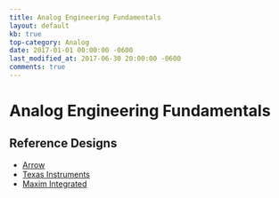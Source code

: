 ```yaml
---
title: Analog Engineering Fundamentals
layout: default
kb: true
top-category: Analog
date: 2017-01-01 00:00:00 -0600
last_modified_at: 2017-06-30 20:00:00 -0600
comments: true
---
```


# Analog Engineering Fundamentals

## Reference Designs

* [Arrow](https://www.arrow.com/en/reference-designs)
* [Texas Instruments](http://www.ti.com/guidedsupport/docs/categoryhome.tsp?categoryId=515)
* [Maxim Integrated](https://www.maximintegrated.com/en/design/overview.html)